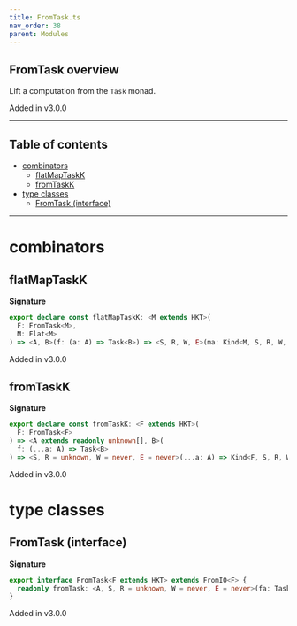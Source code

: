 ```yaml
---
title: FromTask.ts
nav_order: 38
parent: Modules
---
```


## FromTask overview

Lift a computation from the `Task` monad.

Added in v3.0.0

---

<h2 class="text-delta">Table of contents</h2>

- [combinators](#combinators)
  - [flatMapTaskK](#flatmaptaskk)
  - [fromTaskK](#fromtaskk)
- [type classes](#type-classes)
  - [FromTask (interface)](#fromtask-interface)

---

# combinators

## flatMapTaskK

**Signature**

```ts
export declare const flatMapTaskK: <M extends HKT>(
  F: FromTask<M>,
  M: Flat<M>
) => <A, B>(f: (a: A) => Task<B>) => <S, R, W, E>(ma: Kind<M, S, R, W, E, A>) => Kind<M, S, R, W, E, B>
```

Added in v3.0.0

## fromTaskK

**Signature**

```ts
export declare const fromTaskK: <F extends HKT>(
  F: FromTask<F>
) => <A extends readonly unknown[], B>(
  f: (...a: A) => Task<B>
) => <S, R = unknown, W = never, E = never>(...a: A) => Kind<F, S, R, W, E, B>
```

Added in v3.0.0

# type classes

## FromTask (interface)

**Signature**

```ts
export interface FromTask<F extends HKT> extends FromIO<F> {
  readonly fromTask: <A, S, R = unknown, W = never, E = never>(fa: Task<A>) => Kind<F, S, R, W, E, A>
}
```

Added in v3.0.0
